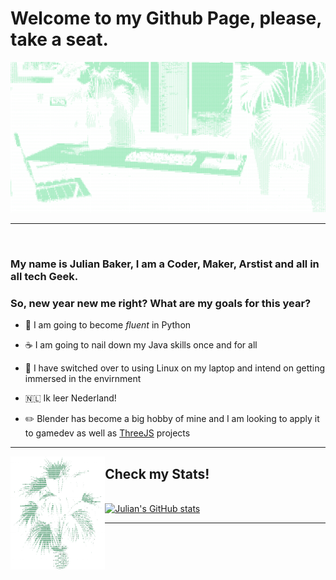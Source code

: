 # Welcome to my Github Page, please, take a seat.

![Cool Art](https://github.com/Jules3182/Jules3182/blob/main/ASCIICODE2.png?raw=true)

---

<br />

  

### My name is Julian Baker, I am a Coder, Maker, Arstist and all in all tech Geek.

  

### So, new year new me right? What are my goals for this year?

  

- 🐍 I am going to become _fluent_ in Python

- ☕ I am going to nail down my Java skills once and for all

- 🐧 I have switched over to using Linux on my laptop and intend on getting immersed in the envirnment

- 🇳🇱 Ik leer Nederland!

- ✏️ Blender has become a big hobby of mine and I am looking to apply it to gamedev as well as [ThreeJS](https://github.com/mrdoob/three.js/) projects

---

<img src="https://github.com/Jules3182/Jules3182/blob/main/ASCIIPLANT.png?raw=true" width="30%" align="left"> <h2>Check my Stats!</h2><br> [![Julian's GitHub stats](https://github-readme-stats.vercel.app/api?username=Jules3182&theme=dark)](https://github.com/Jules3182)   

---


